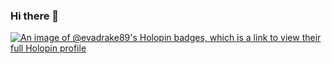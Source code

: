 ### Hi there 👋
[![An image of @evadrake89's Holopin badges, which is a link to view their full Holopin profile](https://holopin.me/evadrake89)](https://holopin.io/@evadrake89)
<!--
**evadrake89/evadrake89** is a ✨ _special_ ✨ repository because its `README.md` (this file) appears on your GitHub profile.
[![An image of @evadrake89's Holopin badges, which is a link to view their full Holopin profile](https://holopin.me/evadrake89)](https://holopin.io/@evadrake89)
Here are some ideas to get you started:

- 🔭 I’m currently working on ...
- 🌱 I’m currently learning ...
- 👯 I’m looking to collaborate on ...
- 🤔 I’m looking for help with ...
- 💬 Ask me about ...
- 📫 How to reach me: ...
- 😄 Pronouns: ...
- ⚡ Fun fact: ...
-->
